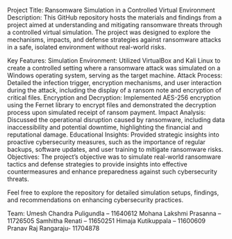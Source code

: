 Project Title: Ransomware Simulation in a Controlled Virtual Environment
Description:
This GitHub repository hosts the materials and findings from a project aimed at understanding and mitigating ransomware threats through a controlled virtual simulation. The project was designed to explore the mechanisms, impacts, and defense strategies against ransomware attacks in a safe, isolated environment without real-world risks.

Key Features:
Simulation Environment: Utilized VirtualBox and Kali Linux to create a controlled setting where a ransomware attack was simulated on a Windows operating system, serving as the target machine.
Attack Process: Detailed the infection trigger, encryption mechanisms, and user interaction during the attack, including the display of a ransom note and encryption of critical files.
Encryption and Decryption: Implemented AES-256 encryption using the Fernet library to encrypt files and demonstrated the decryption process upon simulated receipt of ransom payment.
Impact Analysis: Discussed the operational disruption caused by ransomware, including data inaccessibility and potential downtime, highlighting the financial and reputational damage.
Educational Insights: Provided strategic insights into proactive cybersecurity measures, such as the importance of regular backups, software updates, and user training to mitigate ransomware risks.
Objectives:
The project’s objective was to simulate real-world ransomware tactics and defense strategies to provide insights into effective countermeasures and enhance preparedness against such cybersecurity threats.

Feel free to explore the repository for detailed simulation setups, findings, and recommendations on enhancing cybersecurity practices.


Team:
Umesh Chandra Puligundla – 11640612
Mohana Lakshmi Prasanna – 11726505
Samhitha Renati – 11650251
Himaja Kutikuppala – 11600609
Pranav Raj Rangaraju- 11704878
